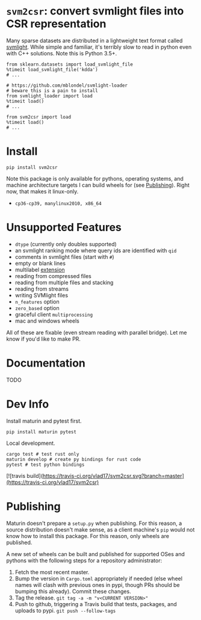 # `svm2csr`: convert svmlight files into CSR representation

Many sparse datasets are distributed in a lightweight text format called [svmlight](http://svmlight.joachims.org/). While simple and familiar, it's terribly slow to read in python even with C++ solutions. Note this is Python 3.5+.

```
from sklearn.datasets import load_svmlight_file
%timeit load_svmlight_file('kdda')
# ...

# https://github.com/mblondel/svmlight-loader
# beware this is a pain to install
from svmlight_loader import load
%timeit load()
# ...

from svm2csr import load
%timeit load()
# ...
```

# Install

```
pip install svm2csr
```

Note this package is only available for pythons, operating systems, and machine architecture targets I can build wheels for (see [Publishing](#publishing)). Right now, that makes it linux-only.

* `cp36-cp39, manylinux2010, x86_64`

# Unsupported Features

* `dtype` (currently only doubles supported)
* an svmlight ranking mode where query ids are identified with `qid`
* comments in svmlight files (start with `#`)
* empty or blank lines
* multilabel [extension](https://www.csie.ntu.edu.tw/~cjlin/libsvmtools/datasets/multilabel.html)
* reading from compressed files
* reading from multiple files and stacking
* reading from streams
* writing SVMlight files
* `n_features` option
* `zero_based` option
* graceful client `multiprocessing`
* mac and windows wheels

All of these are fixable (even stream reading with parallel bridge). Let me know if you'd like to make PR.

# Documentation

TODO

# Dev Info

Install maturin and pytest first.

```
pip install maturin pytest
```

Local development.

```
cargo test # test rust only
maturin develop # create py bindings for rust code
pytest # test python bindings
```

[![travis build](https://travis-ci.org/vlad17/svm2csr.svg?branch=master](https://travis-ci.org/vlad17/svm2csr)

# Publishing

Maturin doesn't prepare a `setup.py` when publishing. For this reason, a source distribution doesn't make sense, as a client machine's `pip` would not know how to install this package. For this reason, only wheels are published.

A new set of wheels can be built and published for supported OSes and pythons with the following steps for a repository administrator:

1. Fetch the most recent master.
1. Bump the version in `Cargo.toml` appropriately if needed (else wheel names will clash with previous ones in pypi, though PRs should be bumping this already). Commit these changes.
1. Tag the release. `git tag -a -m "v<CURRENT VERSION>"`
1. Push to github, triggering a Travis build that tests, packages, and uploads to pypi. `git push --follow-tags`
